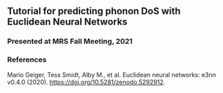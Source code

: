 ## Tutorial for predicting phonon DoS with Euclidean Neural Networks
### Presented at MRS Fall Meeting, 2021

### References
Mario Geiger, Tess Smidt, Alby M., et al. Euclidean neural networks: e3nn v0.4.0 (2020). https://doi.org/10.5281/zenodo.5292912.